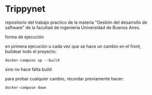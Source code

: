 # Trippynet

repositorio del trabajo practico de la materia "Gestión del desarrollo de saftware" de la facultad de ingenieria Universidad de Buenos Aires.

forma de ejecución

en primera ejecución u cada vez que se hace un cambio en el front, buildear todo el proyecto:
```
docker-compose up --build
```

sino no hace falta build



para probar cualquier cambio, recordar previamente hacer:
```
docker-compose down
```
